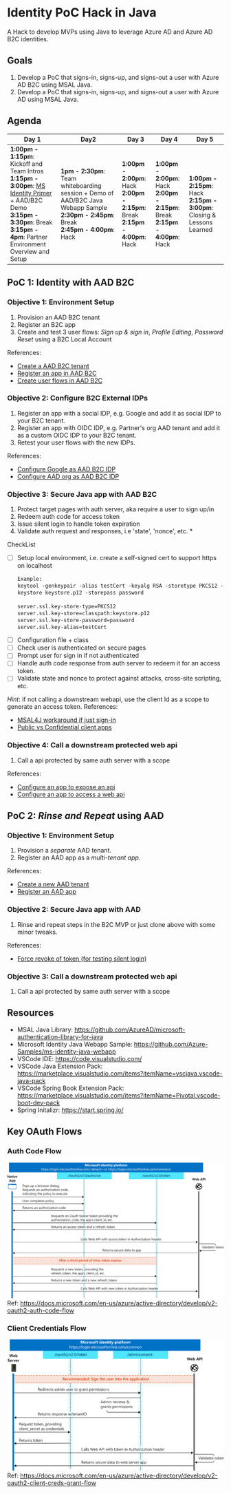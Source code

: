 # Identity PoC Hack in Java
A Hack to develop MVPs using Java to leverage Azure AD and Azure AD B2C identities. 

## Goals
1. Develop a PoC that signs-in, signs-up, and signs-out a user with Azure AD B2C using MSAL Java.
2. Develop a PoC that signs-in, signs-up, and signs-out a user with Azure AD using MSAL Java.
   
## Agenda
| Day 1 | Day2 | Day 3 | Day 4 | Day 5 |
| --- | --- | --- | --- | --- | 
| **1:00pm - 1:15pm**: Kickoff and Team Intros <br> **1:15pm - 3:00pm**: [MS Identity Primer](https://github.com/becheng/ms-external-identities-primer) + AAD/B2C Demo <br> **3:15pm - 3:30pm**: Break <br> **3:15pm - 4pm**: Partner Environment Overview and Setup | **1pm - 2:30pm**: Team whiteboarding session + Demo of AAD/B2C Java Webapp Sample <br> **2:30pm - 2:45pm**: Break <br> **2:45pm - 4:00pm**: Hack | **1:00pm - 2:00pm**: Hack <br> **2:00pm - 2:15pm**: Break <br> **2:15pm - 4:00pm**: Hack | **1:00pm - 2:00pm**: Hack <br> **2:00pm - 2:15pm**: Break <br> **2:15pm - 4:00pm**: Hack | **1:00pm - 2:15pm**: Hack <br> **2:15pm - 3:00pm**: Closing & Lessons Learned

## PoC 1: Identity with AAD B2C
### Objective 1: Environment Setup
1. Provision an AAD B2C tenant
2. Register an B2C app  
3. Create and test 3 user flows: *Sign up & sign in*, *Profile Editing*, *Password Reset* using a B2C Local Account 

References: 
- [Create a AAD B2C tenant](https://docs.microsoft.com/en-us/azure/active-directory-b2c/tutorial-create-tenant)
- [Register an app in AAD B2C](https://docs.microsoft.com/en-us/azure/active-directory-b2c/tutorial-register-applications?tabs=app-reg-ga)
- [Create user flows in AAD B2C](https://docs.microsoft.com/en-us/azure/active-directory-b2c/tutorial-create-user-flows)


### Objective 2: Configure B2C External IDPs
1. Register an app with a social IDP, e.g. Google and add it as social IDP to your B2C tenant.  
2. Register an app with OIDC IDP, e.g. Partner's org AAD tenant and add it as a custom OIDC IDP to your B2C tenant. 
3. Retest your user flows with the new IDPs.

References:
- [Configure Google as AAD B2C IDP](https://docs.microsoft.com/en-us/azure/active-directory-b2c/identity-provider-google)
- [Configure AAD org as AAD B2C IDP](https://docs.microsoft.com/en-us/azure/active-directory-b2c/identity-provider-azure-ad-single-tenant)


### Objective 3: Secure Java app with AAD B2C
1. Protect target pages with auth server, aka require a user to sign up/in 
2. Redeem auth code for access token
3. Issue silent login to handle token expiration
4. Validate auth request and responses, i.e 'state', 'nonce', etc. *

CheckList
- [ ] Setup local environment, i.e. create a self-signed cert to support https on localhost
  ```
  Example:  
  keytool -genkeypair -alias testCert -keyalg RSA -storetype PKCS12 -keystore keystore.p12 -storepass password

  server.ssl.key-store-type=PKCS12  
  server.ssl.key-store=classpath:keystore.p12  
  server.ssl.key-store-password=password  
  server.ssl.key-alias=testCert
  ```
- [ ] Configuration file + class
- [ ] Check user is authenticated on secure pages 
- [ ] Prompt user for sign in if not authenticated
- [ ] Handle auth code response from auth server to redeem it for an access token.
- [ ] Validate state and nonce to protect against attacks, cross-site scripting, etc.

*Hint*: if not calling a downstream webapi, use the client Id as a scope to generate an access token.
References:
- [MSAL4J workaround if just sign-in](https://github.com/AzureAD/microsoft-authentication-library-for-java/issues/140)
- [Public vs Confidential client apps](https://docs.microsoft.com/en-us/azure/active-directory/develop/msal-client-applications) 

### Objective 4: Call a downstream protected web api 
1. Call a api protected by same auth server with a scope

References: 
- [Configure an app to expose an api](https://docs.microsoft.com/en-us/azure/active-directory/develop/quickstart-configure-app-expose-web-apis)
- [Configure an app to access a web api](https://docs.microsoft.com/en-us/azure/active-directory/develop/quickstart-configure-app-access-web-apis)
  
<!-- 
### * Objective 5: Custom attributes/claims in the User flows
TODO   

### * Objective 6: UI Customization
TODO   

### * Challenge 7: Custom Policies
TODO

* = *Nice to haves*   
-->

## PoC 2: *Rinse and Repeat* using AAD

### Objective 1: Environment Setup
1. Provision a *separate* AAD tenant.
2. Register an AAD app as a *multi-tenant app*.  

References:
- [Create a new AAD tenant](https://docs.microsoft.com/en-us/azure/active-directory/fundamentals/active-directory-access-create-new-tenant) 
- [Register an AAD app](https://docs.microsoft.com/en-us/azure/active-directory/develop/quickstart-register-app)

### Objective 2: Secure Java app with AAD
1. Rinse and repeat steps in the B2C MVP or just clone above with some minor tweaks.

References: 
- [Force revoke of token (for testing silent login)](https://docs.microsoft.com/en-us/azure/active-directory/enterprise-users/users-revoke-access)

### Objective 3: Call a downstream protected web api 
1. Call a api protected by same auth server with a scope

## Resources
- MSAL Java Library: https://github.com/AzureAD/microsoft-authentication-library-for-java
- Microsoft Identity Java Webapp Sample: https://github.com/Azure-Samples/ms-identity-java-webapp
- VSCode IDE: https://code.visualstudio.com/
- VSCode Java Extension Pack: https://marketplace.visualstudio.com/items?itemName=vscjava.vscode-java-pack
- VSCode Spring Book Extension Pack: https://marketplace.visualstudio.com/items?itemName=Pivotal.vscode-boot-dev-pack
- Spring Initalizr: https://start.spring.io/

## Key OAuth Flows ##

### Auth Code Flow
![](./images/oath-authcode-flow.svg)
Ref: https://docs.microsoft.com/en-us/azure/active-directory/develop/v2-oauth2-auth-code-flow

### Client Credentials Flow
![](./images/oauth-client-creds-flow.svg)
Ref: https://docs.microsoft.com/en-us/azure/active-directory/develop/v2-oauth2-client-creds-grant-flow
